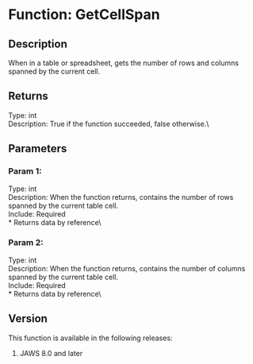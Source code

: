 # Function: GetCellSpan

## Description

When in a table or spreadsheet, gets the number of rows and columns
spanned by the current cell.

## Returns

Type: int\
Description: True if the function succeeded, false otherwise.\

## Parameters

### Param 1:

Type: int\
Description: When the function returns, contains the number of rows
spanned by the current table cell.\
Include: Required\
\* Returns data by reference\

### Param 2:

Type: int\
Description: When the function returns, contains the number of columns
spanned by the current table cell.\
Include: Required\
\* Returns data by reference\

## Version

This function is available in the following releases:

1.  JAWS 8.0 and later
